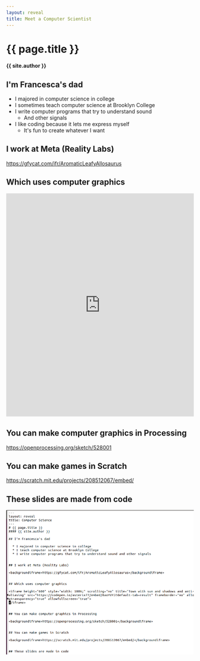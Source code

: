 ```yaml
---
layout: reveal
title: Meet a Computer Scientist
---
```

# {{ page.title }}
#### {{ site.author }}

## I'm Francesca's dad

  * I majored in computer science in college
  * I sometimes teach computer science at Brooklyn College
  * I write computer programs that try to understand sound
    * And other signals
  * I like coding because it lets me express myself
    * It's fun to create whatever I want


## I work at Meta (Reality Labs)

<backgroundiframe>https://gfycat.com/ifr/AromaticLeafyAllosaurus</backgroundiframe>


## Which uses computer graphics

<iframe height="600" style="width: 100%;" scrolling="no" title="Town with sun and shadows and anti-aliasing" src="https://codepen.io/asterix77/embed/BaoYVYJ?default-tab=result" frameborder="no" allowtransparency="true" allowfullscreen="true">
</iframe>


## You can make computer graphics in Processing

<backgroundiframe>https://openprocessing.org/sketch/528001</backgroundiframe>


## You can make games in Scratch

<backgroundiframe>https://scratch.mit.edu/projects/208512067/embed/</backgroundiframe>


## These slides are made from code

![Code](slidesCode.png)

